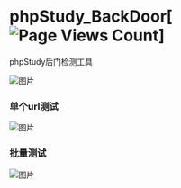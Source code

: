 # phpStudy_BackDoor[![Page Views Count](https://badges.toozhao.com/badges/01F3QVF21M891S2BHWX5GZPDW2/green.svg)]

phpStudy后门检测工具

![图片](https://user-images.githubusercontent.com/39295496/116516510-4523cb80-a900-11eb-94e9-405ff57e065a.png)

### 单个url测试
![图片](https://user-images.githubusercontent.com/39295496/116516615-62589a00-a900-11eb-98b6-1e1ad633d382.png)

### 批量测试
![图片](https://user-images.githubusercontent.com/39295496/116516664-71d7e300-a900-11eb-847e-c4c5da684464.png)
